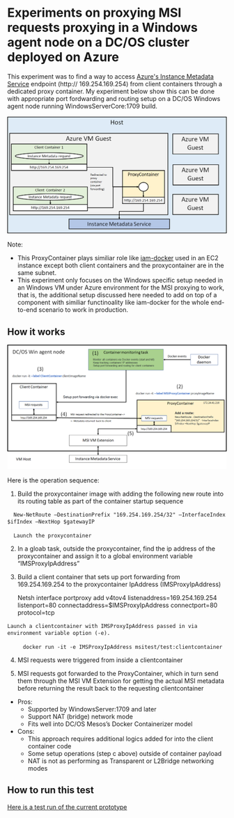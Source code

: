 
# Experiments on proxying MSI requests proxying in a Windows agent node on a DC/OS cluster deployed on Azure 

   This experiment was to find a way to access [Azure's Instance Metadata Service](https://docs.microsoft.com/en-us/azure/virtual-machines/windows/instance-metadata-service) endpoint (http:// 169.254.169.254) from client containers through a dedicated proxy container. My experiment below show this can be done with appropriate port fordwarding and routing setup on a DC/OS Windows agent node running WindowsServerCore:1709 build. 

![Block diagram for Proxying Instance Metadata Service request](https://github.com/soccerGB/MSIExperiment/blob/master/PortForwardingNat/docs/InstanceMetadata.png "Proxying Instance Metadata Service request")


Note: 
- This ProxyContainer plays similiar role like [iam-docker](https://github.com/swipely/iam-docker) used in an EC2 instance except both client containers and the proxycontainer are in the same subnet. 
- This experiment only focuses on the Windows specific setup needed in an Windows VM under Azure environment for the MSI proxying to work, that is, the additional setup discussed here needed to add on top of a component with similiar functinoality like iam-docker for the whole end-to-end scenario to work in production.

## How it works

![Detailed interaction diagramt](https://github.com/soccerGB/MSIExperiment/blob/master/PortForwardingNat/docs/DetailedMSIPortforwardingComponents.png "Proxying Instance Metadata Service request")

Here is the operation sequence:

   1.	Build the proxycontainer image with adding the following new route into its routing table 
      as part of the container startup sequence

      New-NetRoute –DestinationPrefix "169.254.169.254/32" –InterfaceIndex $ifIndex –NextHop $gatewayIP

      Launch the proxycontainer

   2.	In a gloab task, outside the proxycontainer, find the ip address of the proxycontainer and assign it to a global 
      environment variable “IMSProxyIpAddress”

   3.	Build a client container that sets up port forwarding from 169.254.169.254 to the proxycontainer 
      IpAddress  (IMSProxyIpAddress)

         Netsh interface portproxy add v4tov4 listenaddress=169.254.169.254 listenport=80 
                        connectaddress=$IMSProxyIpAddress connectport=80  protocol=tcp

   	Launch a clientcontainer with IMSProxyIpAddress passed in via environment variable option (-e). 

         docker run -it -e IMSProxyIpAddress msitest/test:clientcontainer
         
   4.	MSI requests were triggered from inside a clientcontainer 
   
   5. MSI requests got forwarded to the ProxyContainer, which in turn send them through the MSI VM Extension
      for getting the actual MSI metadata before returning the result back to the requesting clientcontainer

   - Pros:
      - Supported by WindowsServer:1709 and later
      - Support NAT (bridge) network mode
      - Fits well into DC/OS Mesos’s Docker Containerizer model 
   - Cons:
      - This approach requires additional logics added for into the client container code
      - Some setup operations  (step c above) outside of container payload
      - NAT is not as performing as Transparent or L2Bridge networking modes


## How to run this test 

   [Here is a test run of the current prototype](https://github.com/soccerGB/MSIExperiment/blob/master/PortForwardingNat/docs/TestRun.md)

